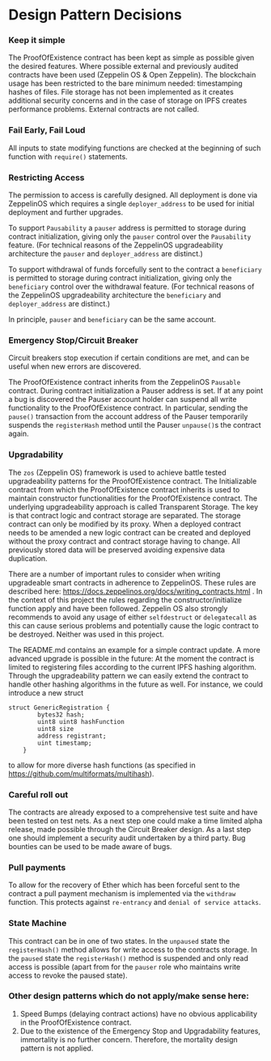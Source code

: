 # Design Pattern Decisions

### Keep it simple
The ProofOfExistence contract has been kept as simple as possible given the desired features. Where possible external and previously audited contracts have been used (Zeppelin OS & Open Zeppelin). The blockchain usage has been restricted to the bare minimum needed: timestamping hashes of files. File storage has not been implemented as it creates additional security concerns and in the case of storage on IPFS creates performance problems. External contracts are not called.

### Fail Early, Fail Loud
All inputs to state modifying functions are checked at the beginning of such function with `require()` statements.

### Restricting Access
The permission to access is carefully designed. All deployment is done via ZeppelinOS which requires a single `deployer_address` to be used for initial deployment and further upgrades.

To support `Pausability` a `pauser` address is permitted to storage during contract initialization, giving only the `pauser` control over the `Pausability` feature. (For technical reasons of the ZeppelinOS upgradeability  architecture the `pauser` and `deployer_address` are distinct.)

To support withdrawal of funds forcefully sent to the contract a `beneficiary` is permitted to storage during contract initialization, giving only the `beneficiary` control over the withdrawal feature. (For technical reasons of the ZeppelinOS upgradeability  architecture the `beneficiary` and `deployer_address` are distinct.)

In principle, `pauser` and `beneficiary` can be the same account.

### Emergency Stop/Circuit Breaker
Circuit breakers stop execution if certain conditions are met, and can be useful when new errors are discovered.

The ProofOfExistence contract inherits from the ZeppelinOS `Pausable` contract. During contract initialization a Pauser address is set. If at any point a bug is discovered the Pauser account holder can suspend all write functionality to the ProofOfExistence contract. In particular, sending the `pause()` transaction from the account address of the Pauser temporarily suspends the `registerHash` method until the Pauser `unpause()`s the contract again.

### Upgradability
The `zos` (Zeppelin OS) framework is used to achieve battle tested upgradeability patterns for the ProofOfExistence contract. The Initializable contract from which the ProofOfExistence contract inherits is used to maintain constructor functionalities for the ProofOfExistence contract. The underlying upgradeability approach is called Transparent Storage. The key is that contract logic and contract storage are separated. The storage contract can only be modified by its proxy. When a deployed contract needs to be amended a new logic contract can be created and deployed without the proxy contract and contract storage having to change. All previously stored data will be preserved avoiding expensive data duplication.

There are a number of important rules to consider when writing upgradeable smart contracts in adherence to ZeppelinOS. These rules are described here: https://docs.zeppelinos.org/docs/writing_contracts.html . In the context of this project the rules regarding the constructor/initialize function apply and have been followed. Zeppelin OS also strongly recommends to avoid any usage of either `selfdestruct` or `delegatecall` as this can cause serious problems and potentially cause the logic contract to be destroyed. Neither was used in this project.

The README.md contains an example for a simple contract update. A more advanced upgrade is possible in the future:
At the moment the contract is limited to registering files according to the current IPFS hashing algorithm. Through the upgradeability pattern we can easily extend the contract to handle other hashing algorithms in the future as well. For instance, we could introduce a new struct 
```
struct GenericRegistration {
        bytes32 hash;
        uint8 uint8 hashFunction
  		uint8 size
        address registrant;
        uint timestamp;
    }
```
to allow for more diverse hash functions (as specified in https://github.com/multiformats/multihash).

### Careful roll out
The contracts are already exposed to a comprehensive test suite and have been tested on test nets. As a next step one could make a time limited alpha release, made possible through the Circuit Breaker design. As a last step one should implement a security audit undertaken by a third party. Bug bounties can be used to be made aware of bugs.

### Pull payments
To allow for the recovery of Ether which has been forceful sent to the contract a pull payment mechanism is implemented via the `withdraw` function. This protects against `re-entrancy` and `denial of service attacks`.


### State Machine
This contract can be in one of two states. In the `unpaused` state the `registerHash()` method allows for write access to the contracts storage. In the `paused` state the `registerHash()` method is suspended and only read access is possible (apart from for the `pauser` role who maintains write access to revoke the paused state).

### Other design patterns which do not apply/make sense here:
1) Speed Bumps (delaying contract actions) have no obvious applicability in the ProofOfExistence contract.
2) Due to the existence of the Emergency Stop and Upgradability features, immortality is no further concern. Therefore, the mortality design pattern is not applied.